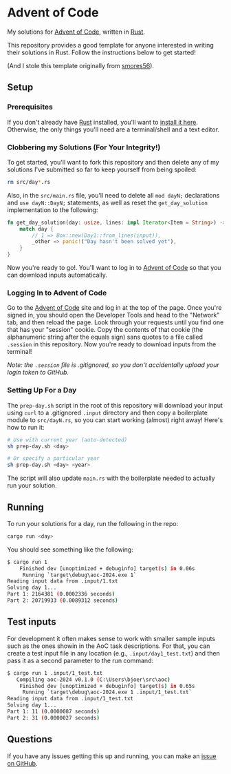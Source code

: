 Advent of Code
==============

My solutions for [Advent of Code][aoc], written in [Rust][rust].

This repository provides a good template for anyone interested in writing
their solutions in Rust. Follow the instructions below to get started!

(And I stole this template originally from [smores56](https://github.com/smores56/aoc-2022)).

## Setup

### Prerequisites

If you don't already have [Rust][rust] installed, you'll want to
[install it here][install rust]. Otherwise, the only things you'll need
are a terminal/shell and a text editor.

### Clobbering my Solutions (For Your Integrity!)

To get started, you'll want to fork this repository and then delete any
of my solutions I've submitted so far to keep yourself from being spoiled:

```bash
rm src/day*.rs
```

Also, in the `src/main.rs` file, you'll need to delete all `mod dayN;`
declarations and `use dayN::DayN;` statements, as well as reset the
`get_day_solution` implementation to the following:

```rust
fn get_day_solution(day: usize, lines: impl Iterator<Item = String>) -> Box<dyn DaySolution> {
    match day {
        // 1 => Box::new(Day1::from_lines(input)),
        _other => panic!("Day hasn't been solved yet"),
    }
}
```

Now you're ready to go!. You'll want to log in to [Advent of Code][aoc]
so that you can download inputs automatically.

### Logging In to Advent of Code

Go to the [Advent of Code][aoc] site and log in at the top of the
page. Once you're signed in, you should open the Developer Tools and head
to the "Network" tab, and then reload the page. Look through your requests
until you find one that has your "session" cookie. Copy the contents of
that cookie (the alphanumeric string after the equals sign) sans quotes to
a file called `.session` in this repository. Now you're ready to download
inputs from the terminal!

_Note: the `.session` file is .gitignored, so you don't accidentally upload_
_your login token to GitHub._

### Setting Up For a Day

The `prep-day.sh` script in the root of this repository will download your
input using `curl` to a .gitignored `.input` directory and then copy a
boilerplate module to `src/dayN.rs`, so you can start working (almost)
right away! Here's how to run it:

```bash
# Use with current year (auto-detected)
sh prep-day.sh <day>

# Or specify a particular year
sh prep-day.sh <day> <year>
```

The script will also update `main.rs` with the boilerplate needed to
actually run your solution.

## Running

To run your solutions for a day, run the following in the repo:

```bash
cargo run <day>
```

You should see something like the following:

```bash
$ cargo run 1
    Finished dev [unoptimized + debuginfo] target(s) in 0.06s
     Running `target\debug\aoc-2024.exe 1`
Reading input data from .input/1.txt
Solving day 1...
Part 1: 2164381 (0.0002336 seconds)
Part 2: 20719933 (0.0089312 seconds)
```

## Test inputs

For development it often makes sense to work with smaller sample inputs
such as the ones showin in the AoC task descriptions. For that, you can
create a test input file in any location (e.g., `.input/day1_test.txt`)
and then pass it as a second parameter to the run command:

```bash
$ cargo run 1 .input/1_test.txt
   Compiling aoc-2024 v0.1.0 (C:\Users\bjoer\src\aoc)
    Finished dev [unoptimized + debuginfo] target(s) in 0.65s
     Running `target\debug\aoc-2024.exe 1 .input/1_test.txt`
Reading input data from .input/1_test.txt
Solving day 1...
Part 1: 11 (0.0000087 seconds)
Part 2: 31 (0.0000027 seconds)
```

## Questions

If you have any issues getting this up and running, you can make an
[issue on GitHub][make issue].


[aoc]: https://adventofcode.com/
[rust]: https://rust-lang.org
[install rust]: https://www.rust-lang.org/tools/install
[make issue]: https://github.com/bjoernd/aoc-2023/issues/new
